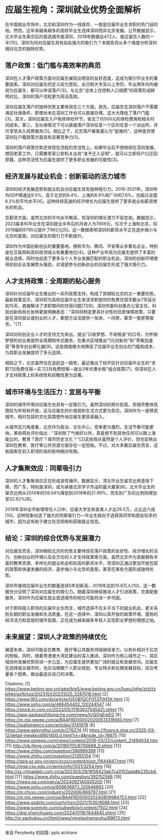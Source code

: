 # 应届生视角：深圳就业优势全面解析

在中国就业市场中，北京和深圳作为一线城市，一直是应届毕业生求职的热门目的地。然而，近年来越来越多的高校毕业生选择深圳而非北京发展。公开数据显示，北大毕业生离京后的首选城市是深圳，2018年数据达472人，接近留京人数的一半[10]。深圳为何对应届生具有如此强大的吸引力？本报告将从多个维度分析深圳相对北京的独特优势。

## 落户政策：低门槛与高效率的典范

深圳在人才落户政策方面对应届生展现出明显的友好态度，这成为吸引毕业生的重要因素。深圳对应届生的定义较为宽松，全日制大专及以上学历，毕业两年内均被视为应届生，都可以申请落户[3]。与北京"总体上在控制人口规模"的政策形成鲜明对比，深圳的落户流程更为简洁高效。

深圳应届生落户的独特优势主要体现在三个方面。首先，应届生在深圳落户不需要满足社保条件，即使尚未在深圳工作也可以直接办理，这大大降低了落户门槛[3]。其次，深圳应届生入户免除体检环节，省去了约500元的体检费用和相关时间成本。第三，无社保情况下可以直接落户深圳任意一个区的任意一个派出所，并可享受永久挂靠服务[3]。相比之下，北京落户被普遍认为"挺难的"，这种差异使深圳在户籍政策方面具有显著竞争力[1]。

深圳的落户政策优势还体现在流程的灵活性上。如果毕业后不想继续在深圳发展，想回老家工作，只需要老家公安机关出具"准予迁入证明"，就可以立即将户口迁回原籍，这种灵活性为应届生提供了更多职业发展的可能性[3]。

## 经济发展与就业机会：创新驱动的活力城市

深圳的经济发展态势和就业机会对应届生具有独特吸引力。2016-2021年，深圳年均GDP增速达9.5%，高于北京的9.4%、上海的8.9%和广州的7.6%，也超过全国8.3%的平均水平[4]。这种持续高速的经济增长为应届生提供了更多就业和薪资增长的机会。

在薪资方面，虽然北京的平均水平略高，但深圳的增长潜力不容忽视。数据显示，2023届本科毕业生在深圳就业半年后的月收入为7659元，仅次于上海和北京，较2019届的6785元提升了862元[5]。这一数据表明深圳的薪资水平正在逐步缩小与北京的差距，对应届生的吸引力不断提升。

深圳作为中国创新创业的重要基地，拥有华为、腾讯、平安等众多著名企业，特别是在互联网和高科技领域占有重要地位[4]。这种产业布局为应届生提供了丰富的就业选择，同时也创造了更多与个人专业发展匹配的职业机会。深圳的创新环境使得初创企业发展势头强劲，对渴望参与创新创业的应届生形成了强大吸引力。

## 人才支持政策：全周期的贴心服务

深圳针对应届毕业生推出的一系列政策支持，构成了其相较北京的又一重要优势。最新政策显示，深圳将为高校应届毕业生来深求职提供的免费住宿天数从7天延长到15天，直接解决了求职期间的住宿问题[7][9]。深圳市委科创委办公室主任、科技创新局局长张林更是明确表态："深圳将制定更具针对性的住房保障政策，只要是在深圳就业或创业的人才，都想方设法提供一张床、一间房，甚至一套房等服务。"[7]

深圳对初创企业人才的支持尤为突出，提出"只收梦想、不收租金"的口号，为怀揣梦想的创业者提供全周期陪伴式服务，在重点区域推出"1元创新坊"和"零租加速营"等青年创业孵化器[9]。这些措施极大地降低了应届毕业生创业的门槛和成本，为其职业发展提供了多元选择。

相较之下，北京虽然也在追赶这一趋势，最近推出了经开区针对应届毕业生的"求职7日免费住宿—实习3月免费短租—就业3年优惠长租"组合政策[7]，但深圳在人才支持政策上的系统性和前瞻性更为显著。

## 城市环境与生活压力：宜居与平衡

深圳的城市环境对应届生也具有一定吸引力。虽然深圳的房价较高，但城市整体氛围较为年轻和开放，这与应届生的价值观和生活方式更为契合。深圳作为一座移民城市，相对包容的文化氛围使外地应届生更容易融入。

从城市压力角度看，北京作为政治、文化中心，竞争更为激烈，生活节奏可能更快。某些网友评价指出："深圳除了气候好以外，真是想不到其他任何可以跟上海能比的，教育？医疗？城市历史文化？"[2]这些观点虽然是个人评价，但也反映出深圳在教育、医疗等公共资源方面存在一定短板。不过，对大多数应届生而言，这些因素在初入职场阶段的影响相对有限。

## 人才集聚效应：同辈吸引力

深圳的人才集聚效应正在形成良性循环。数据显示，清北毕业生留京比例逐渐下降，而广东，特别是深圳，成为承接北京学子外溢的最大赢家[8]。北大毕业生的留京比例从2014年的58.04%降低到2018年的21.99%，而去到广东的比例则增加至32.62%[8]。

2018年深圳全市新增常住人口中，应届大学生和各类人才达28.5万，占比近六成[10]。这种现象创造了强大的同辈吸引力—毕业生趋向于选择其同学和朋友较多的城市，因为这有助于建立社交网络和获取就业信息。

## 结论：深圳的综合优势与发展潜力

对应届生而言，深圳相较北京的优势主要体现在落户政策的友好性、经济增长的活力、创新创业的环境以及全方位的人才支持政策等方面。虽然北京作为首都拥有丰富的教育资源、多样化的就业机会和较高的薪资水平，但深圳正通过更加开放包容的政策和快速发展的经济，逐步缩小与北京的差距，甚至在某些方面形成独特优势。

深圳市接收应届毕业生的数量连续5年创新高，2018年达到10.8万人[10]，这一数据充分证明了深圳对应届生的吸引力。随着深圳继续推进人才引进政策，完善配套服务，深圳作为应届生就业首选城市的地位可能将进一步巩固。

对于即将踏入职场的应届毕业生而言，城市选择不仅关乎当下的就业机会，更关系到长期的职业发展和生活质量。在这一选择中，深圳以其开放的政策环境、蓬勃的经济活力和宜居的城市氛围，正在成为越来越多年轻人实现职业梦想的理想之地。

## 未来展望：深圳人才政策的持续优化

展望未来，深圳可能会在教育、医疗等公共服务领域继续发力，以弥补相对于北京的短板。同时，随着粤港澳大湾区建设的深入推进，深圳作为核心城市之一，其区域协同发展优势将进一步凸显，为应届生提供更加广阔的就业和发展空间。应届生在选择就业城市时，也应当根据个人职业规划、专业特点和长期发展目标，综合考量各个因素，做出最适合自己的决策。

Citations:
[1] https://www.beijing.gov.cn/gate/big5/www.beijing.gov.cn/fuwu/lqfw/ztzl/tzbjhkt/qzftj/tzq/202310/t20231025_3287018.html
[2] https://www.163.com/dy/article/G5OB1QCF05370H3X.html
[3] https://www.sohu.com/a/466454402_120244547
[4] https://stock.jrj.com.cn/2023/05/11163637545421.shtml
[5] https://app.gaokaozhitongche.com/news/h/QOgEreD2
[6] https://m.mp.oeeee.com/a/BAAFRD000020200513319560.html
[7] https://wallstreetcn.com/articles/3741978
[8] https://www.gelonghui.com/p/276274
[9] https://finance.sina.cn/2025-03-12/detail-inepkkxi8801400.d.html?vt=4&node_id=76675
[10] https://www.sznews.com/news/content/2019-03/22/content_21494034.htm
[11] http://nb.ifeng.com/a/20180705/6705668_0.shtml
[12] https://www.zhihu.com/question/396999399
[13] https://www.zhihu.com/question/21355104
[14] https://gzw.sz.gov.cn/gzrc/rczx/content/post_11844847.html
[15] https://mse.csu.edu.cn/work/info/1021/3254.htm
[16] http://sz.chinadaily.com.cn/a/202303/29/WS6423ab7ca3102ada8b235cb4.html
[17] https://www.zhihu.com/question/392152588
[18] https://news.qq.com/rain/a/20240921A0005200
[19] https://www.sohu.com/a/606636973_120946693
[20] https://m.chyxx.com/industry/202006/869767.html
[21] https://m.mp.oeeee.com/oe/BAAFRD000020240809984753.html
[22] https://www.gzdchr.com/szrh/rhzn/2021/1030/9088.html
[23] https://www.scemvtc.com/subweb/jy/content/?502.html
[24] https://digi.shenchuang.com/2024/0118/1644845.shtml
[25] http://m.yaohukou.cn/html/news/yingjieshengruhu/89613.html

---
来自 Perplexity 的回答: pplx.ai/share